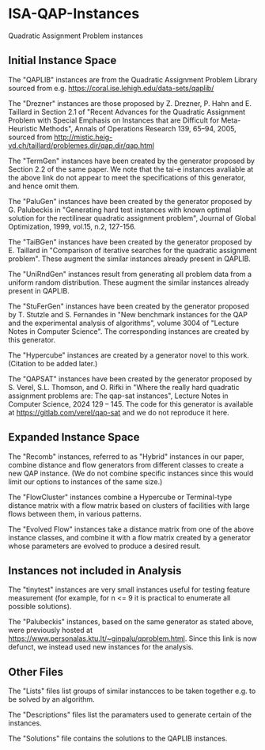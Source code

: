 # ISA-QAP-Instances
Quadratic Assignment Problem instances

## Initial Instance Space

The "QAPLIB" instances are from the Quadratic Assignment Problem Library sourced from e.g. https://coral.ise.lehigh.edu/data-sets/qaplib/

The "Drezner" instances are those proposed by Z. Drezner, P. Hahn and E. Taillard in Section 2.1 of "Recent Advances for the Quadratic Assignment Problem with Special Emphasis on Instances that are Difficult for Meta-Heuristic Methods", Annals of Operations Research 139, 65–94, 2005, sourced from http://mistic.heig-vd.ch/taillard/problemes.dir/qap.dir/qap.html

The "TermGen" instances have been created by the generator proposed by Section 2.2 of the same paper. We note that the tai-e instances avaliable at the above link do not appear to meet the specifications of this generator, and hence omit them.

The "PaluGen" instances have been created by the generator proposed by G. Palubeckis in "Generating hard test instances with known optimal solution for the rectilinear quadratic assignment problem", Journal of Global Optimization, 1999, vol.15, n.2, 127-156. 

The "TaiBGen" instances have been created by the generator proposed by E. Taillard in "Comparison of iterative searches for the quadratic assignment problem". These augment the similar instances already present in QAPLIB.

The "UniRndGen" instances result from generating all problem data from a uniform random distribution. These augment the similar instances already present in QAPLIB.

The "StuFerGen" instances have been created by the generator proposed by T. Stutzle and S. Fernandes in "New benchmark instances for the QAP and the experimental analysis of algorithms", volume 3004 of "Lecture Notes in Computer Science". The corresponding instances are created by this generator.

The "Hypercube" instances are created by a generator novel to this work. (Citation to be added later.)

The "QAPSAT" instances have been created by the generator proposed by S. Verel, S.L. Thomson, and O. Rifki in "Where the really hard quadratic assignment problems are: The qap-sat instances", Lecture Notes in Computer Science, 2024 129 – 145. The code for this generator is available at https://gitlab.com/verel/qap-sat and we do not reproduce it here.

## Expanded Instance Space

The "Recomb" instances, referred to as "Hybrid" instances in our paper, combine distance and flow generators from different classes to create a new QAP instance. (We do not combine specific instances since this would limit our options to instances of the same size.)

The "FlowCluster" instances combine a Hypercube or Terminal-type distance matrix with a flow matrix based on clusters of facilities with large flows between them, in various patterns. 

The "Evolved Flow" instances take a distance matrix from one of the above instance classes, and combine it with a flow matrix created by a generator whose parameters are evolved to produce a desired result.

## Instances not included in Analysis

The "tinytest" instances are very small instances useful for testing feature measurement (for example, for n <= 9 it is practical to enumerate all possible solutions).

The "Palubeckis" instances, based on the same generator as stated above, were previously hosted at https://www.personalas.ktu.lt/~ginpalu/qproblem.html. Since this link is now defunct, we instead used new instances for the analysis.

## Other Files

The "Lists" files list groups of similar instancces to be taken together e.g. to be solved by an algorithm.

The "Descriptions" files list the paramaters used to generate certain of the instances.

The "Solutions" file contains the solutions to the QAPLIB instances.